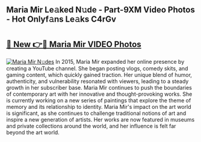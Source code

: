 ## Maria Mir Le𝚊ked N𝚞de - Part-9XM Video Photos - Hot Onlyf𝚊ns Le𝚊ks C4rGv

# <h2><a href="http://ac26007.deff.icu/?id=Maria+Mir">🔗 New 👉🔴 Maria Mir VIDEO Photos</a></h2>

[![Maria Mir N𝚞des](https://i.imgur.com/rIISA9y.gif)](http://ac26007.deff.icu/?id=Maria+Mir)
In 2015, Maria Mir expanded her online presence by creating a YouTube channel. She began posting vlogs, comedy skits, and gaming content, which quickly gained traction. Her unique blend of humor, authenticity, and vulnerability resonated with viewers, leading to a steady growth in her subscriber base. Maria Mir continues to push the boundaries of contemporary art with her innovative and thought-provoking works. She is currently working on a new series of paintings that explore the theme of memory and its relationship to identity. Maria Mir's impact on the art world is significant, as she continues to challenge traditional notions of art and inspire a new generation of artists. Her works are now featured in museums and private collections around the world, and her influence is felt far beyond the art world.
